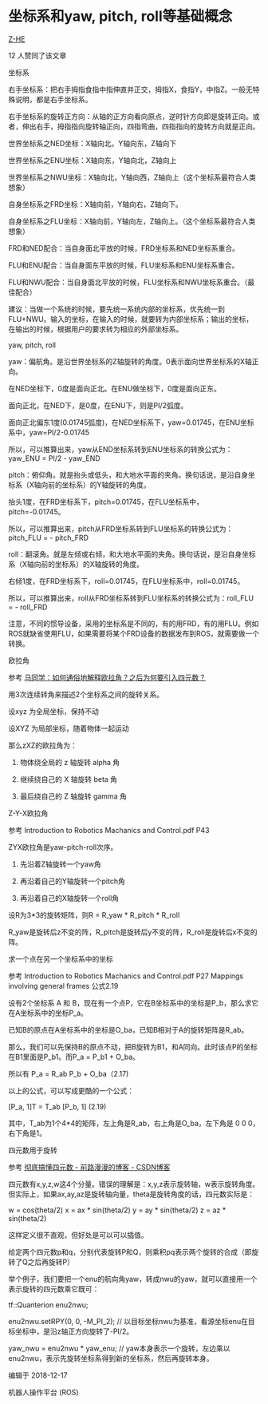 # 坐标系和yaw, pitch, roll等基础概念

[Z-HE](https://www.zhihu.com/people/Z-HE1)


12 人赞同了该文章

坐标系

右手坐标系：把右手拇指食指中指伸直并正交，拇指X，食指Y，中指Z。一般无特殊说明，都是右手坐标系。

右手坐标系的旋转正方向：从轴的正方向看向原点，逆时针方向即是旋转正向。或者，伸出右手，拇指指向旋转轴正向，四指弯曲，四指指向的旋转方向就是正向。

世界坐标系之NED坐标：X轴向北，Y轴向东，Z轴向下

世界坐标系之ENU坐标：X轴向东，Y轴向北，Z轴向上

世界坐标系之NWU坐标：X轴向北，Y轴向西，Z轴向上（这个坐标系最符合人类想象）

自身坐标系之FRD坐标：X轴向前，Y轴向右，Z轴向下。

自身坐标系之FLU坐标：X轴向前，Y轴向左，Z轴向上。（这个坐标系最符合人类想象）

FRD和NED配合：当自身面北平放的时候，FRD坐标系和NED坐标系重合。

FLU和ENU配合：当自身面东平放的时候，FLU坐标系和ENU坐标系重合。

FLU和NWU配合：当自身面北平放的时候，FLU坐标系和NWU坐标系重合。（最佳配合）

建议：当做一个系统的时候，要先统一系统内部的坐标系，优先统一到FLU+NWU。输入的坐标，在输入的时候，就要转为内部坐标系；输出的坐标，在输出的时候，根据用户的要求转为相应的外部坐标系。



yaw, pitch, roll

yaw：偏航角。是沿世界坐标系的Z轴旋转的角度。0表示面向世界坐标系的X轴正向。

在NED坐标下，0度是面向正北。在ENU做坐标下，0度是面向正东。

面向正北，在NED下，是0度，在ENU下，则是PI/2弧度。

面向正北偏东1度(0.01745弧度)，在NED坐标系下，yaw=0.01745，在ENU坐标系中，yaw=PI/2-0.01745

所以，可以推算出来，yaw从END坐标系转到ENU坐标系的转换公式为：yaw_ENU = PI/2 - yaw_END

pitch：俯仰角。就是抬头或低头，和大地水平面的夹角。换句话说，是沿自身坐标系（X轴向前的坐标系）的Y轴旋转的角度。

抬头1度，在FRD坐标系下，pitch=0.01745，在FLU坐标系中，pitch=-0.01745。

所以，可以推算出来，pitch从FRD坐标系转到FLU坐标系的转换公式为：pitch_FLU = - pitch_FRD

roll：翻滚角。就是左倾或右倾，和大地水平面的夹角。换句话说，是沿自身坐标系（X轴向前的坐标系）的X轴旋转的角度。

右倾1度，在FRD坐标系下，roll=0.01745，在FLU坐标系中，roll=0.01745。

所以，可以推算出来，roll从FRD坐标系转到FLU坐标系的转换公式为：roll_FLU = - roll_FRD

注意，不同的惯导设备，采用的坐标系是不同的，有的用FRD，有的用FLU。例如ROS就缺省使用FLU，如果需要将某个FRD设备的数据发布到ROS，就需要做一个转换。



欧拉角

参考 [马同学：如何通俗地解释欧拉角？之后为何要引入四元数？](https://www.zhihu.com/question/47736315/answer/236284413)

用3次连续转角来描述2个坐标系之间的旋转关系。

设xyz 为全局坐标，保持不动

设XYZ 为局部坐标，随着物体一起运动

那么zXZ的欧拉角为：

1) 物体绕全局的 z 轴旋转 alpha 角

2) 继续绕自己的 X 轴旋转 beta 角

3) 最后绕自己的 Z 轴旋转 gamma 角



Z-Y-X欧拉角

参考 Introduction to Robotics Machanics and Control.pdf P43

ZYX欧拉角是yaw-pitch-roll次序。

1) 先沿着Z轴旋转一个yaw角

2) 再沿着自己的Y轴旋转一个pitch角

3) 再沿着自己的X轴旋转一个roll角

设R为3*3的旋转矩阵，则R = R_yaw * R_pitch * R_roll

R_yaw是旋转后z不变的阵，R_pitch是旋转后y不变的阵，R_roll是旋转后x不变的阵。



求一个点在另一个坐标系中的坐标

参考 Introduction to Robotics Machanics and Control.pdf P27 Mappings involving general frames 公式2.19

设有2个坐标系 A 和 B，现在有一个点P，它在B坐标系中的坐标是P_b，那么求它在A坐标系中的坐标P_a。

已知B的原点在A坐标系中的坐标是O_ba，已知B相对于A的旋转矩阵是R_ab。

那么，我们可以先保持B的原点不动，把B旋转为B1，和A同向。此时该点P的坐标在B1里面是P_b1。而P_a = P_b1 + O_ba。

所以有 P_a = R_ab P_b + O_ba（2.17)

以上的公式，可以写成更酷的一个公式：

[P_a, 1]T = T_ab [P_b, 1] (2.19)

其中，T_ab为1个4*4的矩阵，左上角是R_ab，右上角是O_ba，左下角是 0 0 0，右下角是1。



四元数用于旋转

参考 [彻底搞懂四元数 - 前路漫漫的博客 - CSDN博客](https://link.zhihu.com/?target=https%3A//blog.csdn.net/shenshen211/article/details/78492055)

四元数有x,y,z,w这4个分量。错误的理解是：x,y,z表示旋转轴，w表示旋转角度。但实际上，如果ax,ay,az是旋转轴向量，theta是旋转角度的话，四元数实际是：

w = cos(theta/2)
x = ax * sin(theta/2)
y = ay * sin(theta/2)
z = az * sin(theta/2)

这样定义很不直观，但好处是可以可以插值。

给定两个四元数p和q，分别代表旋转P和Q，则乘积pq表示两个旋转的合成（即旋转了Q之后再旋转P）

举个例子，我们要把一个enu的航向角yaw，转成nwu的yaw，就可以直接用一个表示旋转的四元数乘它既可：

tf::Quanterion enu2nwu;

enu2nwu.setRPY(0, 0, -M_PI_2); // 以目标坐标nwu为基准，看源坐标enu在目标坐标中，是沿z轴正方向旋转了-PI/2。

yaw_nwu = enu2nwu * yaw_enu; // yaw本身表示一个旋转，左边乘以enu2nwu，表示先旋转坐标系得到新的坐标系，然后再旋转本身。





编辑于 2018-12-17

机器人操作平台 (ROS)